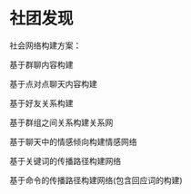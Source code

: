 

# 社团发现

社会网络构建方案：

基于群聊内容构建

基于点对点聊天内容构建

基于好友关系构建

基于群组之间关系构建关系网

基于聊天中的情感倾向构建情感网络

基于关键词的传播路径构建网络

基于命令的传播路径构建网络(包含回应词的构建)
